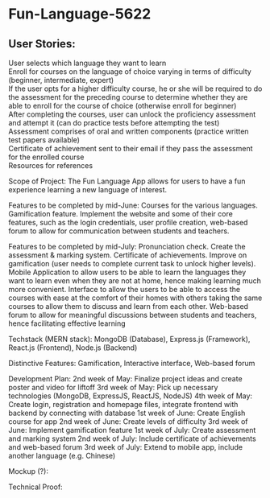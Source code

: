 # Fun-Language-5622
## User Stories:  
User selects which language they want to learn  
Enroll for courses on the language of choice varying in terms of difficulty (beginner, intermediate, expert)  
If the user opts for a higher difficulty course, he or she will be required to do the assessment for the preceding course to determine whether they are able to enroll for the course of choice (otherwise enroll for beginner)  
After completing the courses, user can unlock the proficiency assessment and attempt it (can do practice tests before attempting the test)  
Assessment comprises of oral and written components (practice written test papers available)  
Certificate of achievement sent to their email if they pass the assessment for the enrolled course  
Resources for references  

Scope of Project:
The Fun Language App allows for users to have a fun experience learning a new language of interest.

Features to be completed by mid-June:
Courses for the various languages.
Gamification feature.
Implement the website and some of their core features, such as the login credentials, user profile creation, web-based forum to allow for communication between students and teachers.

Features to be completed by mid-July:
Pronunciation check.
Create the assessment & marking system.
Certificate of achievements.
Improve on gamification (user needs to complete current task to unlock higher levels).
Mobile Application to allow users to be able to learn the languages they want to learn even when they are not at home, hence making learning much more convenient.
Interface to allow the users to be able to access the courses with ease at the comfort of their homes with others taking the same courses to allow them to discuss and learn from each other.
Web-based forum to allow for meaningful discussions between students and teachers, hence facilitating effective learning

Techstack (MERN stack):
MongoDB (Database),
Express.js (Framework),
React.js (Frontend),
Node.js (Backend)


Distinctive Features:
Gamification,
Interactive interface,
Web-based forum

Development Plan:
2nd week of May: Finalize project ideas and create poster and video for liftoff 
3rd week of May: Pick up necessary technologies (MongoDB, ExpressJS, ReactJS, NodeJS)
4th week of May: Create login, registration and homepage files, integrate frontend with backend by connecting with database
1st week of June: Create English course for app
2nd week of June: Create levels of difficulty
3rd week of June: Implement gamification feature
1st week of July: Create assessment and marking system
2nd week of July: Include certificate of achievements and web-based forum
3rd week of July: Extend to mobile app, include another language (e.g. Chinese)

Mockup (?):

Technical Proof:

